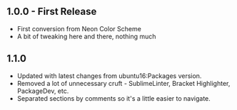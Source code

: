 ## 1.0.0 - First Release
* First conversion from Neon Color Scheme
* A bit of tweaking here and there, nothing much

## 1.1.0
* Updated with latest changes from ubuntu16:Packages version.
* Removed a lot of unnecessary cruft - SublimeLinter, Bracket Highlighter, PackageDev, etc.
* Separated sections by comments so it's a little easier to navigate.
